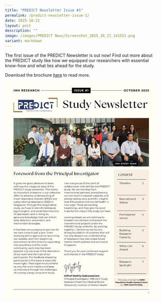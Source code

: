 ```yaml
---
title: "PREDICT Newsletter Issue #1"
permalink: /predict-newsletter-issue-1/
date: 2025-10-21
layout: post
description: ""
image: /images/PREDICT News/Screenshot_2025_10_21_141552.png
variant: markdown
---
```


The first issue of the PREDICT Newsletter is out now! Find out more about the PREDICT study like how we equipped our researchers with essential know-how and what lies ahead for the study. 

<p>Download the brochure <a href="/files/PREDICT_Newsletter_Issue1.pdf" rel="noopener nofollow" target="_blank">here</a> to read more.</p>

![](/images/PREDICT%20News/Newsletter1.jpg)